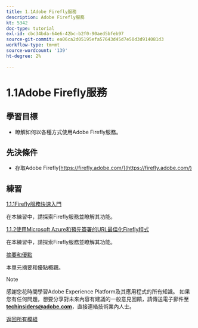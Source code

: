 ```yaml
---
title: 1.1Adobe Firefly服務
description: Adobe Firefly服務
kt: 5342
doc-type: tutorial
exl-id: cbc34bda-64e6-42bc-b2f0-90aed5bfeb97
source-git-commit: ea06ca2d05195efa57643d45d7e50d3d914081d3
workflow-type: tm+mt
source-wordcount: '139'
ht-degree: 2%

---
```


# 1.1Adobe Firefly服務

## 學習目標

- 瞭解如何以各種方式使用Adobe Firefly服務。

## 先決條件

- 存取Adobe Firefly[https://firefly.adobe.com/](https://firefly.adobe.com/)

## 練習

[1.1.1Firefly服務快速入門](./ex1.md)

在本練習中，請探索Firefly服務並瞭解其功能。

[1.1.2使用Microsoft Azure和預先簽署的URL最佳化Firefly程式](./ex2.md)

在本練習中，請探索Firefly服務並瞭解其功能。

[摘要和優點](./summary.md)

本單元摘要和優點概觀。

>[!NOTE]
>
>感謝您花時間學習Adobe Experience Platform及其應用程式的所有知識。 如果您有任何問題，想要分享對未來內容有建議的一般意見回饋，請傳送電子郵件至&#x200B;**techinsiders@adobe.com**，直接連絡技術業內人士。

[返回所有模組](../../../overview.md)
